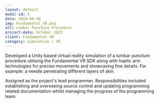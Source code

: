 ```yaml
---
layout: default
modal-id: 5
date: 2024-06-30
img: Fundamental_VR.png
alt: Lumbar Puncture Procedure
project-date: October 2023
client: Fundamental VR
category: Simulation | VR 
---
```


Developed a Unity based virtual reality simulation of a lumbar puncture procedure utilising the Fundamental VR SDK along with haptic arm technologies for precise movements and showcasing fine details. For example: a needle penetrating different layers of skin.

Assigned as the project's lead programmer. Responsibilities included establishing and overseeing source control and updating programming related documentation whilst managing the progress of the programming team.